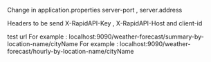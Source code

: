 Change in application.properties server-port , server.address

Headers to be send X-RapidAPI-Key , X-RapidAPI-Host and client-id

test url For example : localhost:9090/weather-forecast/summary-by-location-name/cityName 
For example : localhost:9090/weather-forecast/hourly-by-location-name/cityName
